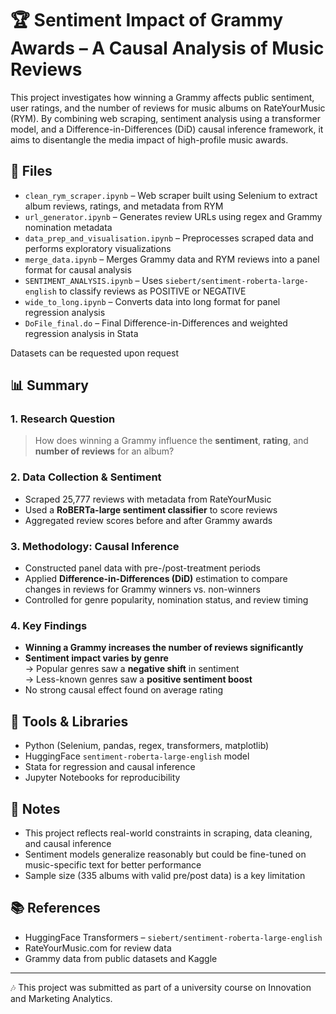 # 🏆 Sentiment Impact of Grammy Awards – A Causal Analysis of Music Reviews

This project investigates how winning a Grammy affects public sentiment, user ratings, and the number of reviews for music albums on RateYourMusic (RYM). By combining web scraping, sentiment analysis using a transformer model, and a Difference-in-Differences (DiD) causal inference framework, it aims to disentangle the media impact of high-profile music awards.

## 📁 Files

- `clean_rym_scraper.ipynb` – Web scraper built using Selenium to extract album reviews, ratings, and metadata from RYM  
- `url_generator.ipynb` – Generates review URLs using regex and Grammy nomination metadata  
- `data_prep_and_visualisation.ipynb` – Preprocesses scraped data and performs exploratory visualizations  
- `merge_data.ipynb` – Merges Grammy data and RYM reviews into a panel format for causal analysis  
- `SENTIMENT_ANALYSIS.ipynb` – Uses `siebert/sentiment-roberta-large-english` to classify reviews as POSITIVE or NEGATIVE  
- `wide_to_long.ipynb` – Converts data into long format for panel regression analysis  
- `DoFile_final.do` – Final Difference-in-Differences and weighted regression analysis in Stata

Datasets can be requested upon request

## 📊 Summary

### 1. Research Question
> How does winning a Grammy influence the **sentiment**, **rating**, and **number of reviews** for an album?

### 2. Data Collection & Sentiment
- Scraped 25,777 reviews with metadata from RateYourMusic  
- Used a **RoBERTa-large sentiment classifier** to score reviews  
- Aggregated review scores before and after Grammy awards

### 3. Methodology: Causal Inference
- Constructed panel data with pre-/post-treatment periods  
- Applied **Difference-in-Differences (DiD)** estimation to compare changes in reviews for Grammy winners vs. non-winners  
- Controlled for genre popularity, nomination status, and review timing

### 4. Key Findings
- **Winning a Grammy increases the number of reviews significantly**  
- **Sentiment impact varies by genre**  
  → Popular genres saw a **negative shift** in sentiment  
  → Less-known genres saw a **positive sentiment boost**  
- No strong causal effect found on average rating  

## 🔧 Tools & Libraries
- Python (Selenium, pandas, regex, transformers, matplotlib)  
- HuggingFace `sentiment-roberta-large-english` model  
- Stata for regression and causal inference  
- Jupyter Notebooks for reproducibility

## 📌 Notes
- This project reflects real-world constraints in scraping, data cleaning, and causal inference  
- Sentiment models generalize reasonably but could be fine-tuned on music-specific text for better performance  
- Sample size (335 albums with valid pre/post data) is a key limitation

## 📚 References
- HuggingFace Transformers – `siebert/sentiment-roberta-large-english`  
- RateYourMusic.com for review data  
- Grammy data from public datasets and Kaggle  

---

🎶 This project was submitted as part of a university course on Innovation and Marketing Analytics.
